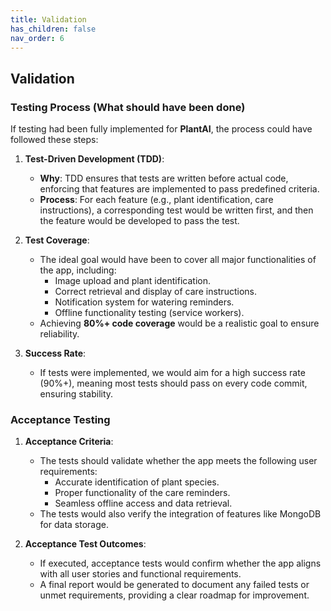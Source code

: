 ```yaml
---
title: Validation
has_children: false
nav_order: 6
---
```


## Validation

### Testing Process (What should have been done)

If testing had been fully implemented for **PlantAI**, the process could have followed these steps:

1. **Test-Driven Development (TDD)**:
   - **Why**: TDD ensures that tests are written before actual code, enforcing that features are implemented to pass predefined criteria.
   - **Process**: For each feature (e.g., plant identification, care instructions), a corresponding test would be written first, and then the feature would be developed to pass the test.

2. **Test Coverage**:
   - The ideal goal would have been to cover all major functionalities of the app, including:
     - Image upload and plant identification.
     - Correct retrieval and display of care instructions.
     - Notification system for watering reminders.
     - Offline functionality testing (service workers).
   - Achieving **80%+ code coverage** would be a realistic goal to ensure reliability.

3. **Success Rate**:
   - If tests were implemented, we would aim for a high success rate (90%+), meaning most tests should pass on every code commit, ensuring stability.

### Acceptance Testing

1. **Acceptance Criteria**:
   - The tests should validate whether the app meets the following user requirements:
     - Accurate identification of plant species.
     - Proper functionality of the care reminders.
     - Seamless offline access and data retrieval.
   - The tests would also verify the integration of features like MongoDB for data storage.

2. **Acceptance Test Outcomes**:
   - If executed, acceptance tests would confirm whether the app aligns with all user stories and functional requirements.
   - A final report would be generated to document any failed tests or unmet requirements, providing a clear roadmap for improvement.
